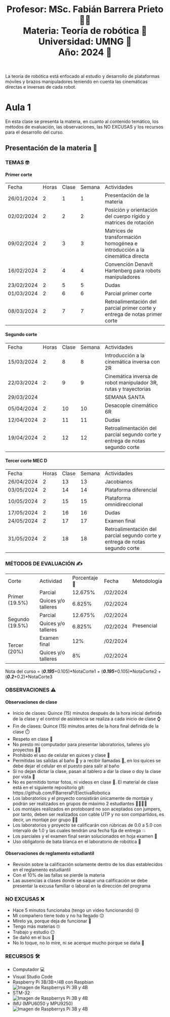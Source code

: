 <h1 align="center">Profesor: MSc. Fabián Barrera Prieto 👨‍🏫<br>
Materia: Teoría de robótica 🦾<br>
Universidad: UMNG 🏫<br>
Año: 2024 📅</h1><br>

La teoría de robótica está enfocado al estudio y desarrollo de plataformas móviles y brazos manipuladores teniendo en cuenta las cinemáticas directas e inversas de cada robot.

<h1>Aula 1</h1>

En esta clase se presenta la materia, en cuanto al contenido temático, los métodos de evaluación, las observaciones, las NO EXCUSAS y los recursos para el desarrollo del curso.

<h2>Presentación de la materia 🚀</h2>

<h3>TEMAS 🤓</h3>

<h4>Primer corte</h4>

<table>
	<tr>
		<td>Fecha</td> <td>Horas</td> <td>Clase</td> <td>Semana</td> <td>Actividades</td>
	</tr>
	<tr>
		<td>26/01/2024</td> <td>2</td> <td>1</td> <td>1</td> <td>Presentación de la materia</td>
	</tr>
	<tr>
		<td>02/02/2024</td> <td>2</td> <td>2</td> <td>2</td> <td>Posición y orientación del cuerpo rígido y matrices de rotación</td>
	</tr>
	<tr>
		<td>09/02/2024</td> <td>2</td> <td>3</td> <td>3</td> <td>Matrices de transformación homogénea e introducción a la cinemática directa</td>
	</tr>
	<tr>
		<td>16/02/2024</td> <td>2</td> <td>4</td> <td>4</td> <td>Convención Denavit Hartenberg para robots manipuladores</td>
	</tr>
	<tr>
		<td>23/02/2024</td> <td>2</td> <td>5</td> <td>5</td> <td>Dudas</td>
	</tr>
	<tr>
		<td>01/03/2024</td> <td>2</td> <td>6</td> <td>6</td> <td>Parcial primer corte</td><!--semana de parciales del primer corte-->
	</tr>
	<tr>
		<td>08/03/2024</td> <td>2</td> <td>7</td> <td>7</td> <td> Retroalimentación del parcial primer corte y entrega de notas primer corte</td>
	</tr><!--última semana de registro de notas del primer corte-->

</table>

<h4>Segundo corte</h4>

<table>
	<tr>
		<td>Fecha</td> <td>Horas</td> <td>Clase</td> <td>Semana</td> <td>Actividades</td>
	</tr>
	<tr>
		<td>15/03/2024</td> <td>2</td> <td>8</td> <td>8</td> <td>Introducción a la cinemática inversa con 2R</td>
	</tr>
	<tr>
		<td>22/03/2024</td> <td>2</td> <td>9</td> <td>9</td> <td>Cinemática inversa de robot manipulador 3R, rutas y trayectorias</td>
	</tr>
	<tr>
		<td>29/03/2024</td> <td></td> <td></td> <td></td> <td>SEMANA SANTA</td>
	</tr>
	<tr>
		<td>05/04/2024</td> <td>2</td> <td>10</td> <td>10</td> <td>Desacople cinemático 6R</td>
	</tr>
	<tr>
		<td>12/04/2024</td> <td>2</td> <td>11</td> <td>11</td> <td>Dudas</td>
	</tr><!--semana de parciales del segundo corte-->
	<tr>
		<td>19/04/2024</td> <td>2</td> <td>12</td> <td>12</td> <td>Retroalimentación del parcial segundo corte y entrega de notas segundo corte</td>
	</tr><!--última semana de registro de notas del primer corte-->

</table>

<h4>Tercer corte MEC D</h4>

<table>
		<tr>
		<td>Fecha</td> <td>Horas</td> <td>Clase</td> <td>Semana</td> <td>Actividades</td>
	</tr>
	<tr>
		<td>26/04/2024</td> <td>2</td> <td>13</td> <td>13</td> <td>Jacobianos</td>
	</tr>
	<tr>
		<td>03/05/2024</td> <td>2</td> <td>14</td> <td>14</td> <td>Plataforma diferencial</td>
	</tr>
	<tr>
		<td>10/05/2024</td> <td>2</td> <td>15</td> <td>15</td> <td>Plataforma omnidireccional</td>
	</tr>
	<tr>
		<td>17/05/2024</td> <td>2</td> <td>16</td> <td>16</td> <td>Dudas</td>
	</tr><!--Finalización de clases-->
	<tr>
		<td>24/05/2024</td> <td>2</td> <td>17</td> <td>17</td> <td>Examen final</td>
	</tr>
	<tr>
		<td>31/05/2024</td> <td>2</td> <td>18</td> <td>18</td> <td>Retroalimentación del parcial segundo corte y entrega de notas segundo corte</td>
	</tr>

</table>

<h3>MÉTODOS DE EVALUACIÓN ✍️</h3>

<table>
	<tr>
		<td>Corte</td>
		<td>Actividad</td>
		<td>Porcentaje 💯</td>
		<td>Fecha</td>
		<td>Metodología</td>
	</tr>
	<tr>
		<td rowspan="2">Primer (19.5%)</td>
		<td>Parcial</td>
		<td>12.675%</td>
		<td>/02/2024</td>
		<td rowspan="7">Presencial</td>
	</tr>
	<tr>
		<td>Quices y/o talleres</td>
		<td>6.825%</td>
		<td>/02/2024</td>
	</tr>
	<tr>
		<td rowspan="2">Segundo (19.5%)</td>
		<td>Parcial</td>
		<td>12.675%</td>
		<td>/02/2024</td>
	</tr>
	<tr>
		<td>Quices y/o talleres</td>
		<td>6.825%</td>
		<td>/02/2024</td>
	</tr>
	<tr>
		<td rowspan="3">Tercer (20%)</td>
		<td>Examen final</td>
		<td>12%</td>
		<td>/02/2024</td>
	</tr>
	<tr>
		<td>Quices y/o talleres</td>
		<td>8%</td>
		<td>/02/2024</td>
	</tr>
</table>

Nota del curso = (***0.195***+0.105)*NotaCorte1 + (***0.195***+0.105)*NotaCorte2 + (***0.2***+0.2)*NotaCorte3

<h3>OBSERVACIONES ⚠️</h3>

<h4>Observaciones de clase</h4>
	<ul>
		<li> Inicio de clases: Quince (15) minutos después de la hora inicial definida de la clase y el control de asistencia se realiza a cada inicio de clase ⌚</li>
		<li> Fin de clases: Quince (15) minutos antes de la hora final definida de la clase ⏱️</li>
		<li> Respeto en clase 🤝</li>
		<li> No presto mi computador para presentar laboratorios, talleres y/o proyectos 🤦‍♂️</li>
		<li> Prohibido el uso de celular en quices y clase 📵</li>
		<li> Permitidas las salidas al baño 🚻 y a recibir llamadas 📲, en los quices se debe dejar el celular en el puesto para salir al baño</li>
		<li> Si no dejan dictar la clase, pasan al tablero a dar la clase o doy la clase por vista 😤</li>
		<li> No es permitido tomar fotos, ni videos en clase 📵. El material de clase está en el siguiente repositorio git: https://github.com/FBarreraP/ElectivaRobotica </li>
		<li> Los laboratorios y el proyecto consistirán únicamente de montaje y podrán ser realizados en grupos de máximo 2 estudiantes 🧍‍♂️🧍‍♀️</li>
		<li> Los montajes realizados en protoboard no son aceptados con jumpers, por tanto, deben ser realizados con cable UTP y no son compartidos, es decir, un montaje por grupo 🤷‍♂️</li>
		<li> Los laboratorios y proyecto se calificarán con rúbricas de 0.0 a 5.0 con intervalo de 1.0 y las cuales tendrán una fecha fija de entrega 💥</li> 
		<li> Los parciales y el examen final serán solucionados en hoja examen 📄</li> 
		<li> Uso obligatorio de bata blanca en el laboratorio de robótica 🥼</li>
	</ul>

<h4>Observaciones de reglamento estudiantil</h4>
<ul>
	<li> Revisión sobre la calificación solamente dentro de los dias establecidos en el reglamento estudiantil </li>
	<li> Con el 10% de las fallas se pierde la materia</li>
	<li> Las ausencias a clases donde se saque una calificación se debe presentar la excusa familiar o laboral en la dirección del programa</li>
</ul>

<h3>NO EXCUSAS ❌</h3>

<ul>
	<li> Hace 5 minutos funcionaba (tengo un video funcionando) 😒</li>
	<li> Mi compañero tiene todo y no ha llegado 😐</li>
	<li> Mírelo ya, porque deja de funcionar 🤨</li>
	<li> Tengo más materias 🙄</li>
	<li> Trabajo y estudio 😶</li>
	<li> Se dañó en el bus 🤔</li>
	<li> No lo toque, no lo mire, ni se acerque mucho porque se daña 🤨</li>
</ul>


<h3>RECURSOS 🛠️</h3>

<ul>
	<li> Computador 💻</li>
	<li> Visual Studio Code</li>
	<li> Raspberry Pi 3B/3B+/4B con Raspbian</li>
	<img src="https://www.cnx-software.com/wp-content/uploads/2019/06/Raspberry-Pi-4-vs-Pi-3-Large.jpg" alt="Imagen de Raspberrys Pi 3B y 4B" caption="RPi 3B vs RPi 4B tomado de: https://60a99bedadae98078522-a9b6cded92292ef3bace063619038eb1.ssl.cf2.rackcdn.com/10777Image1.jpg"/>
	<li> STM-32</li>
	<img src="https://www.codeinsideout.com/blog/stm32/stm32-nucleo-boards.png" alt="Imagen de Raspberrys Pi 3B y 4B" caption="Hola"/>
	<li> IMU (MPU6050 y MPU9250)</li>
	<img src="https://memo.soarcloud.com/wp-content/uploads/2020/07/mpu6050-mpu9250.jpg" alt="Imagen de Raspberrys Pi 3B y 4B" caption="Hola"/>
</ul>